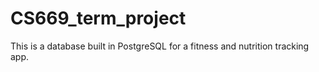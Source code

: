 # CS669_term_project
This is a database built in PostgreSQL for a fitness and nutrition tracking app.
